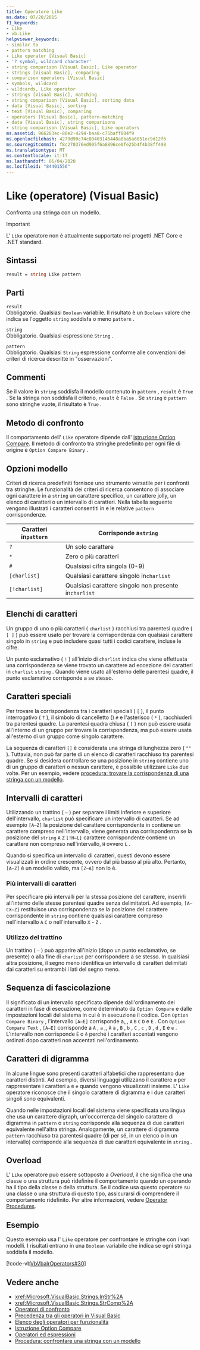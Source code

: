 ```yaml
---
title: Operatore Like
ms.date: 07/20/2015
f1_keywords:
- Like
- vb.Like
helpviewer_keywords:
- similar to
- pattern matching
- Like operator [Visual Basic]
- '? symbol, wildcard character'
- string comparison [Visual Basic], Like operator
- strings [Visual Basic], comparing
- comparison operators [Visual Basic]
- symbols, wildcard
- wildcards, Like operator
- strings [Visual Basic], matching
- string comparison [Visual Basic], sorting data
- data [Visual Basic], sorting
- text [Visual Basic], comparing
- operators [Visual Basic], pattern-matching
- data [Visual Basic], string comparisons
- string comparison [Visual Basic], Like operators
ms.assetid: 966283ec-80e2-4294-baa8-c75baff804f9
ms.openlocfilehash: 4279d90c74c80403146448a8ba5a6051ec9d12f6
ms.sourcegitcommit: f8c270376ed905f6a8896ce0fe25b4f4b38ff498
ms.translationtype: MT
ms.contentlocale: it-IT
ms.lasthandoff: 06/04/2020
ms.locfileid: "84401556"
---
```

# <a name="like-operator-visual-basic"></a>Like (operatore) (Visual Basic)
Confronta una stringa con un modello.  

> [!IMPORTANT]
> L' `Like` operatore non è attualmente supportato nei progetti .NET Core e .NET standard.

## <a name="syntax"></a>Sintassi  
  
```vb  
result = string Like pattern  
```  
  
## <a name="parts"></a>Parti  
 `result`  
 Obbligatorio. Qualsiasi `Boolean` variabile. Il risultato è un `Boolean` valore che indica se l'oggetto `string` soddisfa o meno `pattern` .  
  
 `string`  
 Obbligatorio. Qualsiasi espressione `String` .  
  
 `pattern`  
 Obbligatorio. Qualsiasi `String` espressione conforme alle convenzioni dei criteri di ricerca descritte in "osservazioni".  
  
## <a name="remarks"></a>Commenti  
 Se il valore in `string` soddisfa il modello contenuto in `pattern` , `result` è `True` . Se la stringa non soddisfa il criterio, `result` è `False` . Se `string` e `pattern` sono stringhe vuote, il risultato è `True` .  
  
## <a name="comparison-method"></a>Metodo di confronto  
 Il comportamento dell' `Like` operatore dipende dall' [istruzione Option Compare](../statements/option-compare-statement.md). Il metodo di confronto tra stringhe predefinito per ogni file di origine è `Option Compare Binary` .  
  
## <a name="pattern-options"></a>Opzioni modello  
 Criteri di ricerca predefiniti fornisce uno strumento versatile per i confronti tra stringhe. Le funzionalità dei criteri di ricerca consentono di associare ogni carattere in a `string` un carattere specifico, un carattere jolly, un elenco di caratteri o un intervallo di caratteri. Nella tabella seguente vengono illustrati i caratteri consentiti in e le relative `pattern` corrispondenze.  
  
|Caratteri in`pattern`|Corrisponde a`string`|  
|-----------------------------|-------------------------|  
|`?`|Un solo carattere|  
|`*`|Zero o più caratteri|  
|`#`|Qualsiasi cifra singola (0-9)|  
|`[charlist]`|Qualsiasi carattere singolo in`charlist`|  
|`[!charlist]`|Qualsiasi carattere singolo non presente in`charlist`|  
  
## <a name="character-lists"></a>Elenchi di caratteri  
 Un gruppo di uno o più caratteri ( `charlist` ) racchiusi tra parentesi quadre ( `[ ]` ) può essere usato per trovare la corrispondenza con qualsiasi carattere singolo in `string` e può includere quasi tutti i codici carattere, incluse le cifre.  
  
 Un punto esclamativo ( `!` ) all'inizio di `charlist` indica che viene effettuata una corrispondenza se viene trovato un carattere ad eccezione dei caratteri in `charlist` `string` . Quando viene usato all'esterno delle parentesi quadre, il punto esclamativo corrisponde a se stesso.  
  
## <a name="special-characters"></a>Caratteri speciali  
 Per trovare la corrispondenza tra i caratteri speciali ( `[` ), il punto interrogativo ( `?` ), il simbolo di cancelletto () `#` e l'asterisco ( `*` ), racchiuderli tra parentesi quadre. La parentesi quadra chiusa ( `]` ) non può essere usata all'interno di un gruppo per trovare la corrispondenza, ma può essere usata all'esterno di un gruppo come singolo carattere.  
  
 La sequenza di caratteri `[]` è considerata una stringa di lunghezza zero ( `""` ). Tuttavia, non può far parte di un elenco di caratteri racchiuso tra parentesi quadre. Se si desidera controllare se una posizione in `string` contiene uno di un gruppo di caratteri o nessun carattere, è possibile utilizzare `Like` due volte. Per un esempio, vedere [procedura: trovare la corrispondenza di una stringa con un modello](../../programming-guide/language-features/operators-and-expressions/how-to-match-a-string-against-a-pattern.md).  
  
## <a name="character-ranges"></a>Intervalli di caratteri  
 Utilizzando un trattino ( `–` ) per separare i limiti inferiore e superiore dell'intervallo, `charlist` può specificare un intervallo di caratteri. Se ad esempio `[A–Z]` la posizione del carattere corrispondente in contiene un carattere compreso nell'intervallo, viene generata una corrispondenza se la posizione del `string` `A` `Z` `[!H–L]` carattere corrispondente contiene un carattere non compreso nell'intervallo, `H` ovvero `L` .  
  
 Quando si specifica un intervallo di caratteri, questi devono essere visualizzati in ordine crescente, ovvero dal più basso al più alto. Pertanto, `[A–Z]` è un modello valido, ma `[Z–A]` non lo è.  
  
### <a name="multiple-character-ranges"></a>Più intervalli di caratteri  
 Per specificare più intervalli per la stessa posizione del carattere, inserirli all'interno delle stesse parentesi quadre senza delimitatori. Ad esempio, `[A–CX–Z]` restituisce una corrispondenza se la posizione del carattere corrispondente in `string` contiene qualsiasi carattere compreso nell'intervallo `A` `C` o nell'intervallo `X` - `Z` .  
  
### <a name="usage-of-the-hyphen"></a>Utilizzo del trattino  
 Un trattino ( `–` ) può apparire all'inizio (dopo un punto esclamativo, se presente) o alla fine di `charlist` per corrispondere a se stesso. In qualsiasi altra posizione, il segno meno identifica un intervallo di caratteri delimitati dai caratteri su entrambi i lati del segno meno.  
  
## <a name="collating-sequence"></a>Sequenza di fascicolazione  
 Il significato di un intervallo specificato dipende dall'ordinamento dei caratteri in fase di esecuzione, come determinato da `Option Compare` e dalle impostazioni locali del sistema in cui è in esecuzione il codice. Con `Option Compare Binary` , l'intervallo `[A–E]` corrisponde a,,, `A` `B` `C` `D` e `E` . Con `Option Compare Text` , `[A–E]` corrisponde a `A` , `a` ,, `À` `à` , `B` , `b` , `C` , `c` , `D` , `d` , `E` e `e` . L'intervallo non corrisponde `Ê` o `ê` perché i caratteri accentati vengono ordinati dopo caratteri non accentati nell'ordinamento.  
  
## <a name="digraph-characters"></a>Caratteri di digramma  
 In alcune lingue sono presenti caratteri alfabetici che rappresentano due caratteri distinti. Ad esempio, diversi linguaggi utilizzano il carattere `æ` per rappresentare i caratteri `a` e `e` quando vengono visualizzati insieme. L' `Like` operatore riconosce che il singolo carattere di digramma e i due caratteri singoli sono equivalenti.  
  
 Quando nelle impostazioni locali del sistema viene specificata una lingua che usa un carattere digraph, un'occorrenza del singolo carattere di digramma in `pattern` o `string` corrisponde alla sequenza di due caratteri equivalente nell'altra stringa. Analogamente, un carattere di digramma `pattern` racchiuso tra parentesi quadre (di per sé, in un elenco o in un intervallo) corrisponde alla sequenza di due caratteri equivalente in `string` .  
  
## <a name="overloading"></a>Overload  
 L' `Like` operatore può essere sottoposto a *Overload*, il che significa che una classe o una struttura può ridefinire il comportamento quando un operando ha il tipo della classe o della struttura. Se il codice usa questo operatore su una classe o una struttura di questo tipo, assicurarsi di comprendere il comportamento ridefinito. Per altre informazioni, vedere [Operator Procedures](../../programming-guide/language-features/procedures/operator-procedures.md).  
  
## <a name="example"></a>Esempio  
 Questo esempio usa l' `Like` operatore per confrontare le stringhe con i vari modelli. I risultati entrano in una `Boolean` variabile che indica se ogni stringa soddisfa il modello.  
  
 [!code-vb[VbVbalrOperators#30](~/samples/snippets/visualbasic/VS_Snippets_VBCSharp/VbVbalrOperators/VB/Class1.vb#30)]  
  
## <a name="see-also"></a>Vedere anche

- <xref:Microsoft.VisualBasic.Strings.InStr%2A>
- <xref:Microsoft.VisualBasic.Strings.StrComp%2A>
- [Operatori di confronto](comparison-operators.md)
- [Precedenza tra gli operatori in Visual Basic](operator-precedence.md)
- [Elenco degli operatori per funzionalità](operators-listed-by-functionality.md)
- [Istruzione Option Compare](../statements/option-compare-statement.md)
- [Operatori ed espressioni](../../programming-guide/language-features/operators-and-expressions/index.md)
- [Procedura: confrontare una stringa con un modello](../../programming-guide/language-features/operators-and-expressions/how-to-match-a-string-against-a-pattern.md)
